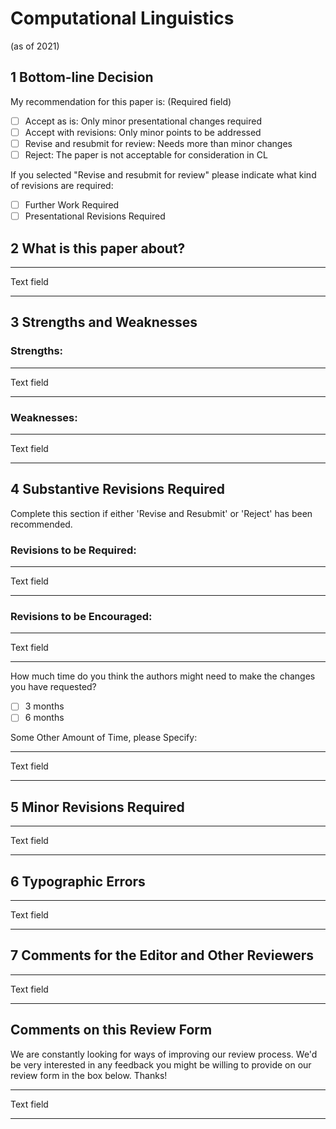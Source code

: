 # Computational Linguistics

(as of 2021)

## 1 Bottom-line Decision

My recommendation for this paper is:
(Required field)

* [ ] Accept as is: Only minor presentational changes required
* [ ] Accept with revisions: Only minor points to be addressed
* [ ] Revise and resubmit for review: Needs more than minor changes
* [ ] Reject: The paper is not acceptable for consideration in CL

If you selected "Revise and resubmit for review" please indicate what kind of revisions are required:

- [ ] Further Work Required
- [ ] Presentational Revisions Required

## 2 What is this paper about?

---
Text field

---

## 3 Strengths and Weaknesses

### Strengths:

---
Text field

---

### Weaknesses:

---
Text field

---

## 4 Substantive Revisions Required

Complete this section if either 'Revise and Resubmit' or 'Reject' has been recommended.

### Revisions to be Required:

---
Text field

---

### Revisions to be Encouraged:

---
Text field

---

How much time do you think the authors might need to make the changes you have requested?

* [ ] 3 months
* [ ] 6 months

Some Other Amount of Time, please Specify:

---
Text field

---

## 5 Minor Revisions Required

---
Text field

---

## 6 Typographic Errors

---
Text field

---

## 7 Comments for the Editor and Other Reviewers

---
Text field

---

## Comments on this Review Form

We are constantly looking for ways of improving our review process. We'd be very interested in any feedback you might be willing to provide on our review form in the box below. Thanks!

---
Text field

---
